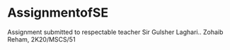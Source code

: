 # AssignmentofSE
Assignment submitted to respectable teacher Sir Gulsher Laghari.. Zohaib Reham, 2K20/MSCS/51
